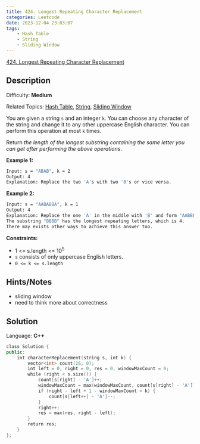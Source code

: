 ```yaml
---
title: 424. Longest Repeating Character Replacement
categories: Leetcode
date: 2023-12-04 23:03:07
tags:
    - Hash Table
    - String
    - Sliding Window
---
```


[424\. Longest Repeating Character Replacement](https://leetcode.com/problems/longest-repeating-character-replacement/)

## Description

Difficulty: **Medium**

Related Topics: [Hash Table](https://leetcode.com/tag/https://leetcode.com/tag/hash-table//), [String](https://leetcode.com/tag/https://leetcode.com/tag/string//), [Sliding Window](https://leetcode.com/tag/https://leetcode.com/tag/sliding-window//)

You are given a string `s` and an integer `k`. You can choose any character of the string and change it to any other uppercase English character. You can perform this operation at most `k` times.

Return _the length of the longest substring containing the same letter you can get after performing the above operations_.

**Example 1:**

```bash
Input: s = "ABAB", k = 2
Output: 4
Explanation: Replace the two 'A's with two 'B's or vice versa.
```

**Example 2:**

```bash
Input: s = "AABABBA", k = 1
Output: 4
Explanation: Replace the one 'A' in the middle with 'B' and form "AABBBBA".
The substring "BBBB" has the longest repeating letters, which is 4.
There may exists other ways to achieve this answer too.
```

**Constraints:**

* 1 <= s.length <= 10<sup>5</sup>
* `s` consists of only uppercase English letters.
* `0 <= k <= s.length`

## Hints/Notes

* sliding window
* need to think more about correctness

## Solution

Language: **C++**

```C++
class Solution {
public:
    int characterReplacement(string s, int k) {
        vector<int> count(26, 0);
        int left = 0, right = 0, res = 0, windowMaxCount = 0;
        while (right < s.size()) {
            count[s[right] - 'A']++;
            windowMaxCount = max(windowMaxCount, count[s[right] - 'A']);
            if (right - left + 1 - windowMaxCount > k) {
                count[s[left++] - 'A']--;
            }
            right++;
            res = max(res, right - left);
        }
        return res;
    }
};
```
